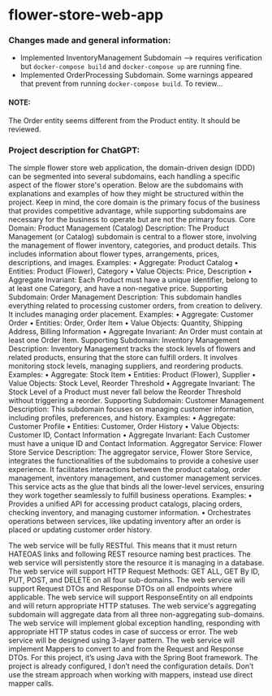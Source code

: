 # flower-store-web-app
### Changes made and general information:

- Implemented InventoryManagement Subdomain --> requires verification but `docker-compose build` and `docker-compose up` are running fine.
- Implemented OrderProcessing Subdomain. Some warnings appeared that prevent from running `docker-compose build`. To review...
#### NOTE:
The Order entity seems different from the Product entity. It should be reviewed.

### Project description for ChatGPT:

The simple flower store web application, the domain-driven design (DDD) can be segmented into several subdomains, each handling a specific aspect of the flower store's operation. Below are the subdomains with explanations and examples of how they might be structured within the project. Keep in mind, the core domain is the primary focus of the business that provides competitive advantage, while supporting subdomains are necessary for the business to operate but are not the primary focus.
Core Domain: Product Management (Catalog)
Description: The Product Management (or Catalog) subdomain is central to a flower store, involving the management of flower inventory, categories, and product details. This includes information about flower types, arrangements, prices, descriptions, and images.
Examples:
•	Aggregate: Product Catalog
•	Entities: Product (Flower), Category
•	Value Objects: Price, Description
•	Aggregate Invariant: Each Product must have a unique identifier, belong to at least one Category, and have a non-negative price.
Supporting Subdomain: Order Management
Description: This subdomain handles everything related to processing customer orders, from creation to delivery. It includes managing order placement.
Examples:
•	Aggregate: Customer Order
•	Entities: Order, Order Item
•	Value Objects: Quantity, Shipping Address, Billing Information
•	Aggregate Invariant: An Order must contain at least one Order Item.
Supporting Subdomain: Inventory Management
Description: Inventory Management tracks the stock levels of flowers and related products, ensuring that the store can fulfill orders. It involves monitoring stock levels, managing suppliers, and reordering products.
Examples:
•	Aggregate: Stock Item
•	Entities: Product (Flower), Supplier
•	Value Objects: Stock Level, Reorder Threshold
•	Aggregate Invariant: The Stock Level of a Product must never fall below the Reorder Threshold without triggering a reorder.
Supporting Subdomain: Customer Management
Description: This subdomain focuses on managing customer information, including profiles, preferences, and history.
Examples:
•	Aggregate: Customer Profile
•	Entities: Customer, Order History
•	Value Objects: Customer ID, Contact Information
•	Aggregate Invariant: Each Customer must have a unique ID and Contact Information.
Aggregator Service: Flower Store Service
Description: The aggregator service, Flower Store Service, integrates the functionalities of the subdomains to provide a cohesive user experience. It facilitates interactions between the product catalog, order management, inventory management, and customer management services. This service acts as the glue that binds all the lower-level services, ensuring they work together seamlessly to fulfill business operations.
Examples:
•	Provides a unified API for accessing product catalogs, placing orders, checking inventory, and managing customer information.
•	Orchestrates operations between services, like updating inventory after an order is placed or updating customer order history.

The web service will be fully RESTful. This means that it must return HATEOAS links and following REST resource naming best practices. The web service will persistently store the resource it is managing in a database. The web service will support HTTP Request Methods: GET ALL, GET By ID, PUT, POST, and DELETE on all four sub-domains. The web service will support Request DTOs and Response DTOs on all endpoints where applicable. The web service will support ResponseEntity on all endpoints and will return appropriate HTTP statuses. The web service's aggregating subdomain will aggregate data from all three non-aggregating sub-domains. The web service will implement global exception handling, responding with appropriate HTTP status codes in case of success or error. The web service will be designed using 3-layer pattern. The web service will implement Mappers to convert to and from the Request and Response DTOs. For this project, it’s using Java with the Spring Boot framework. The project is already configured, I don’t need the configuration details. Don’t use the stream approach when working with mappers, instead use direct mapper calls.
